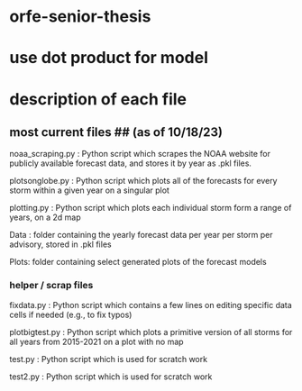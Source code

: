 # orfe-senior-thesis


# use dot product for model

# description of each file

## most current files ## (as of 10/18/23)
noaa_scraping.py : Python script which scrapes the NOAA website for publicly available forecast data, and stores it by year as .pkl files. 

plotsonglobe.py : Python script which plots all of the forecasts for every storm within a given year on a singular plot

plotting.py : Python script which plots each individual storm form a range of years, on a 2d map

Data : folder containing the yearly forecast data per year per storm per advisory, stored in .pkl files

Plots: folder containing select generated plots of the forecast models


### helper / scrap files ###
fixdata.py : Python script which contains a few lines on editing specific data cells if needed (e.g., to fix typos)

plotbigtest.py : Python script which plots a primitive version of all storms for all years from 2015-2021 on a plot with no map



test.py : Python script which is used for scratch work

test2.py : Python script which is used for scratch work